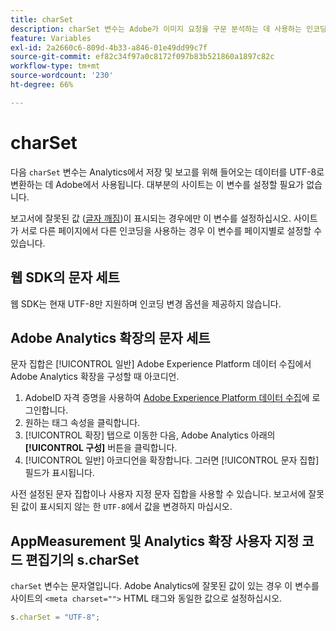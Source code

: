 ```yaml
---
title: charSet
description: charSet 변수는 Adobe가 이미지 요청을 구문 분석하는 데 사용하는 인코딩을 결정합니다.
feature: Variables
exl-id: 2a2660c6-809d-4b33-a846-01e49dd99c7f
source-git-commit: ef82c34f97a0c8172f097b83b521860a1897c82c
workflow-type: tm+mt
source-wordcount: '230'
ht-degree: 66%

---
```


# charSet

다음 `charSet` 변수는 Analytics에서 저장 및 보고를 위해 들어오는 데이터를 UTF-8로 변환하는 데 Adobe에서 사용됩니다. 대부분의 사이트는 이 변수를 설정할 필요가 없습니다.

보고서에 잘못된 값 ([글자 깨짐](https://en.wikipedia.org/wiki/Mojibake))이 표시되는 경우에만 이 변수를 설정하십시오. 사이트가 서로 다른 페이지에서 다른 인코딩을 사용하는 경우 이 변수를 페이지별로 설정할 수 있습니다.

## 웹 SDK의 문자 세트

웹 SDK는 현재 UTF-8만 지원하며 인코딩 변경 옵션을 제공하지 않습니다.

## Adobe Analytics 확장의 문자 세트

문자 집합은 [!UICONTROL 일반] Adobe Experience Platform 데이터 수집에서 Adobe Analytics 확장을 구성할 때 아코디언.

1. AdobeID 자격 증명을 사용하여 [Adobe Experience Platform 데이터 수집](https://experience.adobe.com/data-collection)에 로그인합니다.
1. 원하는 태그 속성을 클릭합니다.
1. [!UICONTROL 확장] 탭으로 이동한 다음, Adobe Analytics 아래의 **[!UICONTROL 구성]** 버튼을 클릭합니다.
1. [!UICONTROL 일반] 아코디언을 확장합니다. 그러면 [!UICONTROL 문자 집합] 필드가 표시됩니다.

사전 설정된 문자 집합이나 사용자 지정 문자 집합을 사용할 수 있습니다. 보고서에 잘못된 값이 표시되지 않는 한 `UTF-8`에서 값을 변경하지 마십시오.

## AppMeasurement 및 Analytics 확장 사용자 지정 코드 편집기의 s.charSet

`charSet` 변수는 문자열입니다. Adobe Analytics에 잘못된 값이 있는 경우 이 변수를 사이트의 `<meta charset="">` HTML 태그와 동일한 값으로 설정하십시오.

```js
s.charSet = "UTF-8";
```
